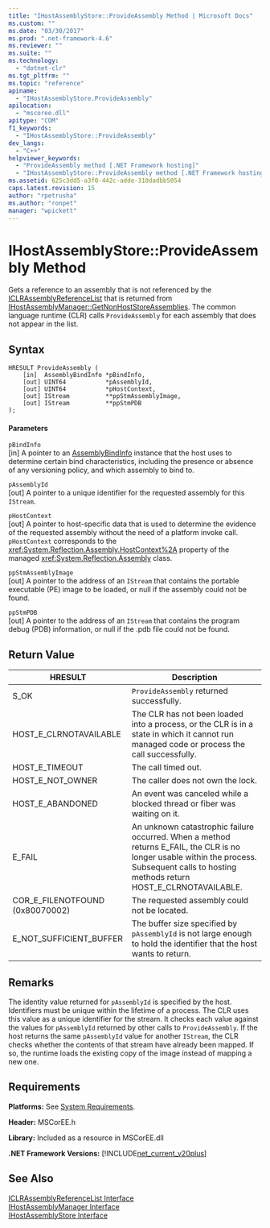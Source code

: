 ```yaml
---
title: "IHostAssemblyStore::ProvideAssembly Method | Microsoft Docs"
ms.custom: ""
ms.date: "03/30/2017"
ms.prod: ".net-framework-4.6"
ms.reviewer: ""
ms.suite: ""
ms.technology: 
  - "dotnet-clr"
ms.tgt_pltfrm: ""
ms.topic: "reference"
apiname: 
  - "IHostAssemblyStore.ProvideAssembly"
apilocation: 
  - "mscoree.dll"
apitype: "COM"
f1_keywords: 
  - "IHostAssemblyStore::ProvideAssembly"
dev_langs: 
  - "C++"
helpviewer_keywords: 
  - "ProvideAssembly method [.NET Framework hosting]"
  - "IHostAssemblyStore::ProvideAssembly method [.NET Framework hosting]"
ms.assetid: 625c3dd5-a3f0-442c-adde-310dadbb5054
caps.latest.revision: 15
author: "rpetrusha"
ms.author: "ronpet"
manager: "wpickett"
---
```

# IHostAssemblyStore::ProvideAssembly Method
Gets a reference to an assembly that is not referenced by the [ICLRAssemblyReferenceList](../../../../docs/framework/unmanaged-api/hosting/iclrassemblyreferencelist-interface.md) that is returned from [IHostAssemblyManager::GetNonHostStoreAssemblies](../../../../docs/framework/unmanaged-api/hosting/ihostassemblymanager-getnonhoststoreassemblies-method.md). The common language runtime (CLR) calls `ProvideAssembly` for each assembly that does not appear in the list.  
  
## Syntax  
  
```  
HRESULT ProvideAssembly (  
    [in]  AssemblyBindInfo *pBindInfo,  
    [out] UINT64           *pAssemblyId,  
    [out] UINT64           *pHostContext,  
    [out] IStream          **ppStmAssemblyImage,  
    [out] IStream          **ppStmPDB  
);  
```  
  
#### Parameters  
 `pBindInfo`  
 [in] A pointer to an [AssemblyBindInfo](../../../../docs/framework/unmanaged-api/hosting/assemblybindinfo-structure.md) instance that the host uses to determine certain bind characteristics, including the presence or absence of any versioning policy, and which assembly to bind to.  
  
 `pAssemblyId`  
 [out] A pointer to a unique identifier for the requested assembly for this `IStream`.  
  
 `pHostContext`  
 [out] A pointer to host-specific data that is used to determine the evidence of the requested assembly without the need of a platform invoke call. `pHostContext` corresponds to the <xref:System.Reflection.Assembly.HostContext%2A> property of the managed <xref:System.Reflection.Assembly> class.  
  
 `ppStmAssemblyImage`  
 [out] A pointer to the address of an `IStream` that contains the portable executable (PE) image to be loaded, or null if the assembly could not be found.  
  
 `ppStmPDB`  
 [out] A pointer to the address of an `IStream` that contains the program debug (PDB) information, or null if the .pdb file could not be found.  
  
## Return Value  
  
|HRESULT|Description|  
|-------------|-----------------|  
|S_OK|`ProvideAssembly` returned successfully.|  
|HOST_E_CLRNOTAVAILABLE|The CLR has not been loaded into a process, or the CLR is in a state in which it cannot run managed code or process the call successfully.|  
|HOST_E_TIMEOUT|The call timed out.|  
|HOST_E_NOT_OWNER|The caller does not own the lock.|  
|HOST_E_ABANDONED|An event was canceled while a blocked thread or fiber was waiting on it.|  
|E_FAIL|An unknown catastrophic failure occurred. When a method returns E_FAIL, the CLR is no longer usable within the process. Subsequent calls to hosting methods return HOST_E_CLRNOTAVAILABLE.|  
|COR_E_FILENOTFOUND (0x80070002)|The requested assembly could not be located.|  
|E_NOT_SUFFICIENT_BUFFER|The buffer size specified by `pAssemblyId` is not large enough to hold the identifier that the host wants to return.|  
  
## Remarks  
 The identity value returned for `pAssemblyId` is specified by the host. Identifiers must be unique within the lifetime of a process. The CLR uses this value as a unique identifier for the stream. It checks each value against the values for `pAssemblyId` returned by other calls to `ProvideAssembly`. If the host returns the same `pAssemblyId` value for another `IStream`, the CLR checks whether the contents of that stream have already been mapped. If so, the runtime loads the existing copy of the image instead of mapping a new one.  
  
## Requirements  
 **Platforms:** See [System Requirements](../../../../docs/framework/getting-started/system-requirements.md).  
  
 **Header:** MSCorEE.h  
  
 **Library:** Included as a resource in MSCorEE.dll  
  
 **.NET Framework Versions:** [!INCLUDE[net_current_v20plus](../../../../includes/net-current-v20plus-md.md)]  
  
## See Also  
 [ICLRAssemblyReferenceList Interface](../../../../docs/framework/unmanaged-api/hosting/iclrassemblyreferencelist-interface.md)   
 [IHostAssemblyManager Interface](../../../../docs/framework/unmanaged-api/hosting/ihostassemblymanager-interface.md)   
 [IHostAssemblyStore Interface](../../../../docs/framework/unmanaged-api/hosting/ihostassemblystore-interface.md)